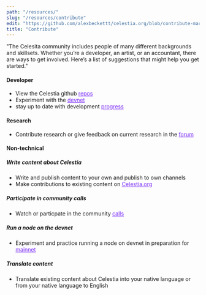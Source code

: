 ```yaml
---
path: "/resources/"
slug: "/resources/contribute"
edit: "https://github.com/alexbeckettt/celestia.org/blob/contribute-markdown-test/src/pages/markdown-pages/resources/website-markdown-test.md"
title: "Contribute"
---
```


"The Celesita community includes people of many different backgrounds and skillsets. Whether you’re a developer, an artist, or an accountant, there are ways to get involved. Here’s a list of suggestions that might help you get started." <br>

#### Developer
- View the Celestia github <a href="https://github.com/celestiaorg" style="color:#7B2BF9;">repos</a>
- Experiment with the <a href="https://github.com/celestiaorg/networks" style="color:#7B2BF9;">devnet</a>
- stay up to date with development <a href="https://github.com/celestiaorg/community-calls" style="color:#7B2BF9;">progress</a>

#### Research
- Contribute research or give feedback on current research in the <a href="https://forum.celestia.org/c/research/5" style="color:#7B2BF9;">forum</a>

#### Non-technical

##### Write content about Celestia
-  Write and publish content to  your own and publish to own channels
-  Make contributions to existing content on <a href="https://github.com/celestiaorg/celestia.org/tree/main/src/pages/markdown-pages/learn" style="color:#7B2BF9;">Celestia.org</a>

##### Participate in community calls
- Watch or particpate in the community <a href="https://github.com/celestiaorg/community-calls" style="color:#7B2BF9;">calls</a>

##### Run a node on the devnet
- Experiment and practice running a node on devnet in preparation for <a href="https://docs.celestia.org/nodes/overview" style="color:#7B2BF9;">mainnet</a>

##### Translate content
- Translate existing content about Celestia into your native language or from your native language to English